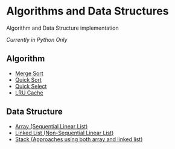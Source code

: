 # Algorithms and Data Structures
Algorithm and Data Structure implementation

_Currently in Python Only_

## Algorithm
* [Merge Sort](/Algorithm/merge-sort.py)
* [Quick Sort](/Algorithm/quick-sort.py)
* [Quick Select](/Algorithm/quick-select.py)
* [LRU Cache](/Algorithm/LRU_Cache.py)

## Data Structure
* [Array (Sequential Linear List)](/DataStructure/Array.py)
* [Linked List (Non-Sequential Linear List)](/DataStructure/LinkedList.py)
* [Stack (Approaches using both array and linked list)](/DataStructure/Stack.py)
